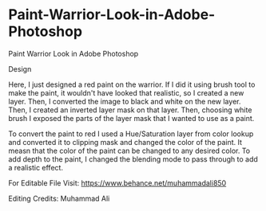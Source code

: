 # Paint-Warrior-Look-in-Adobe-Photoshop

Paint Warrior Look in Adobe Photoshop

Design

Here, I just designed a red paint on the warrior. If I did it using brush tool to make the paint, it wouldn't have looked that realistic, so I created a new layer. Then, I converted the image to black and white on the new layer. Then, I created an inverted layer mask on that layer. Then, choosing white brush I exposed the parts of the layer mask that I wanted to use as a paint.

To convert the paint to red I used a Hue/Saturation layer from color lookup and converted it to clipping mask and changed the color of the paint. It measn that the color of the paint can be changed to any desired color. To add depth to the paint, I changed the blending mode to pass through to add a realistic effect.

For Editable File Visit: https://www.behance.net/muhammadali850

Editing Credits: Muhammad Ali
